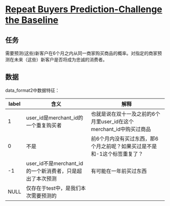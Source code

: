 # [Repeat Buyers Prediction-Challenge the Baseline](https://tianchi.aliyun.com/getStart/information.htm?spm=5176.11165291.5678.2.4cb96764mpRgOE&raceId=231576)

## 任务
需要预测(这些)新客户在6个月之内从同一商家购买商品的概率。对指定的商家预测在未来（这些）新客户是否将成为忠诚的消费者。

## 数据
data_format2中数据特征：

|**label**|含义|解释|
|---------|----|---|
|1|user_id是merchant_id的一个重复购买者|也就是说在双十一及之前的6个月里user_id在这个merchant_id中购买过商品|
|0|不是|前6个月内没有买过东西，那6个月之前呢？如果买过是不是和-1这个标签重复了？|
|-1|user_id不是merchant_id的一个新消费者，只是超出了本次预测|有可能在一年前买过东西|
|NULL|仅存在于test中，是我们本次需要预测的|


